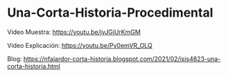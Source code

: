 # Una-Corta-Historia-Procedimental

Video Muestra: https://youtu.be/jyJGjUrKmGM

Video Explicación: https://youtu.be/Py0emVR_OLQ

Blog: https://nfajardor-corta-historia.blogspot.com/2021/02/isis4823-una-corta-historia.html
